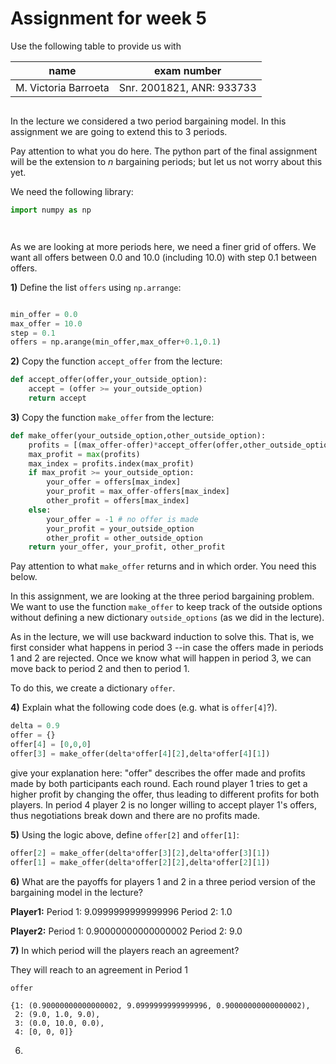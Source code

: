 
# Assignment for week 5

Use the following table to provide us with

|name| exam number|
|----|----|
|M. Victoria Barroeta| Snr. 2001821, ANR: 933733|


```python

```

In the lecture we considered a two period bargaining model. In this assignment we are going to extend this to 3 periods.

Pay attention to what you do here. The python part of the final assignment will be the extension to $n$ bargaining periods; but let us not worry about this yet.

We need the following library:


```python
import numpy as np
```


```python

```


```python

```

As we are looking at more periods here, we need a finer grid of offers. We want all offers between 0.0 and 10.0 (including 10.0) with step 0.1 between offers.

**1)** Define the list `offers` using `np.arrange`:


```python

```


```python
min_offer = 0.0
max_offer = 10.0
step = 0.1
offers = np.arange(min_offer,max_offer+0.1,0.1)

```

**2)** Copy the function `accept_offer` from the lecture:


```python
def accept_offer(offer,your_outside_option):
    accept = (offer >= your_outside_option)
    return accept
```

**3)** Copy the function `make_offer` from the lecture:


```python
def make_offer(your_outside_option,other_outside_option):
    profits = [(max_offer-offer)*accept_offer(offer,other_outside_option) for offer in offers]
    max_profit = max(profits)
    max_index = profits.index(max_profit)
    if max_profit >= your_outside_option:
        your_offer = offers[max_index]
        your_profit = max_offer-offers[max_index]
        other_profit = offers[max_index]
    else:
        your_offer = -1 # no offer is made
        your_profit = your_outside_option
        other_profit = other_outside_option
    return your_offer, your_profit, other_profit
```

Pay attention to what `make_offer` returns and in which order. You need this below.

In this assignment, we are looking at the three period bargaining problem. We want to use the function `make_offer` to keep track of the outside options without defining a new dictionary `outside_options` (as we did in the lecture).

As in the lecture, we will use backward induction to solve this. That is, we first consider what happens in period 3 --in case the offers made in periods 1 and 2 are rejected. Once we know what will happen in period 3, we can move back to period 2 and then to period 1.

To do this, we create a dictionary `offer`. 

**4)** Explain what the following code does (e.g. what is `offer[4]`?).


```python
delta = 0.9
offer = {}
offer[4] = [0,0,0]
offer[3] = make_offer(delta*offer[4][2],delta*offer[4][1])
```

give your explanation here: "offer" describes the offer made and profits made by both participants each round. Each round player 1 tries to get a higher profit by changing the offer, thus leading to different profits for both players. In period 4 player 2 is no longer willing to accept player 1's offers, thus negotiations break down and there are no profits made.

**5)** Using the logic above, define `offer[2]` and `offer[1]`:


```python
offer[2] = make_offer(delta*offer[3][2],delta*offer[3][1])
offer[1] = make_offer(delta*offer[2][2],delta*offer[2][1])
```

**6)** What are the payoffs for players 1 and 2 in a three period version of the bargaining model in the lecture?

**Player1:** 
Period 1: 9.0999999999999996
Period 2: 1.0

**Player2:**
Period 1: 0.90000000000000002
Period 2: 9.0

**7)** In which period will the players reach an agreement?

They will reach to an agreement in Period 1


```python
offer
```




    {1: (0.90000000000000002, 9.0999999999999996, 0.90000000000000002),
     2: (9.0, 1.0, 9.0),
     3: (0.0, 10.0, 0.0),
     4: [0, 0, 0]}



6) 

